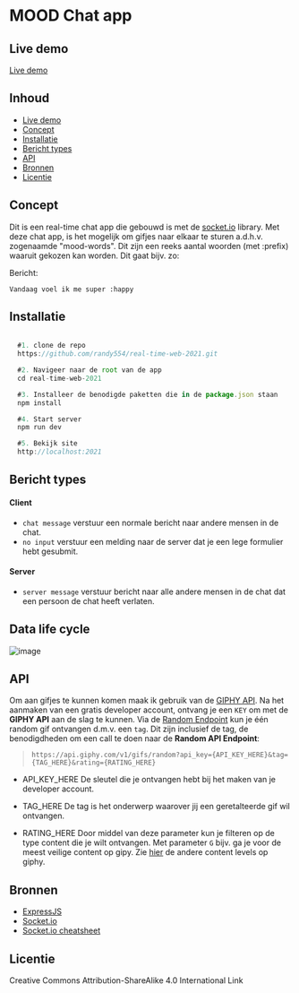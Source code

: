 # MOOD Chat app

## Live demo
[Live demo](https://a-realtime-chatapp.herokuapp.com/)

## Inhoud

* [Live demo](#live-demo)
* [Concept](#concept)
* [Installatie](#installatie)
* [Bericht types](#bericht-types)
* [API](#API)
* [Bronnen](#bronnen)
* [Licentie](#licentie)


## Concept

Dit is een real-time chat app die gebouwd is met de [socket.io](https://socket.io/) library.
Met deze chat app, is het mogelijk om gifjes naar elkaar te sturen a.d.h.v. zogenaamde "mood-words". Dit zijn een reeks
aantal woorden (met :prefix) waaruit gekozen kan worden. Dit gaat bijv. zo:

Bericht:

    Vandaag voel ik me super :happy

## Installatie

```javascript
 
  #1. clone de repo
  https://github.com/randy554/real-time-web-2021.git

  #2. Navigeer naar de root van de app
  cd real-time-web-2021

  #3. Installeer de benodigde paketten die in de package.json staan
  npm install

  #4. Start server
  npm run dev

  #5. Bekijk site
  http://localhost:2021

```

## Bericht types

#### Client
* `chat message` verstuur een normale bericht naar andere mensen in de chat.
* `no input` verstuur een melding naar de server dat je een lege formulier hebt gesubmit.

#### Server
* `server message` verstuur bericht naar alle andere mensen in de chat dat een persoon de chat heeft verlaten. 


## Data life cycle

![image](https://user-images.githubusercontent.com/57792277/114358413-2f2db100-9b73-11eb-9b6d-45ba85d21cf0.png)

## API

Om aan gifjes te kunnen komen maak ik gebruik van de [GIPHY API](https://developers.giphy.com/docs/api#quick-start-guide). Na het aanmaken van een gratis developer account, ontvang je een `KEY` om met de **GIPHY API** aan de slag te kunnen. Via de [Random Endpoint](https://developers.giphy.com/docs/api/endpoint/#random) kun je één random gif ontvangen d.m.v. een `tag`. Dit zijn inclusief de tag, de benodigdheden om een call te doen naar de **Random API Endpoint**:

> `https://api.giphy.com/v1/gifs/random?api_key={API_KEY_HERE}&tag={TAG_HERE}&rating={RATING_HERE}`


* API_KEY_HERE
De sleutel die je ontvangen hebt bij het maken van je developer account.

* TAG_HERE
De tag is het onderwerp waarover jij een geretalteerde gif wil ontvangen.

* RATING_HERE
Door middel van deze parameter kun je filteren op de type content die je wilt ontvangen. Met parameter `G` bijv. ga je voor de meest veilige content op gipy. Zie [hier](https://developers.giphy.com/docs/optional-settings/#rating) de andere content levels op giphy.



## Bronnen

 * [ExpressJS](https://expressjs.com/)
 * [Socket.io](https://socket.io/get-started/chat/)
 * [Socket.io cheatsheet](https://socket.io/docs/emit-cheatsheet/)



## Licentie

Creative Commons Attribution-ShareAlike 4.0 International Link
